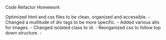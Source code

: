 Code Refactor Homework

Optimized html and css files to be clean, organized and accessible.
    - Changed a multitude of div tags to be more specific.
    - Added various alts for images.
    - Changed isolated class to id.
    - Reorganized css to follow top down structure.
    - 
